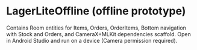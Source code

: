 # LagerLiteOffline (offline prototype)
Contains Room entities for Items, Orders, OrderItems, Bottom navigation with Stock and Orders, and CameraX+MLKit dependencies scaffold.
Open in Android Studio and run on a device (Camera permission required).